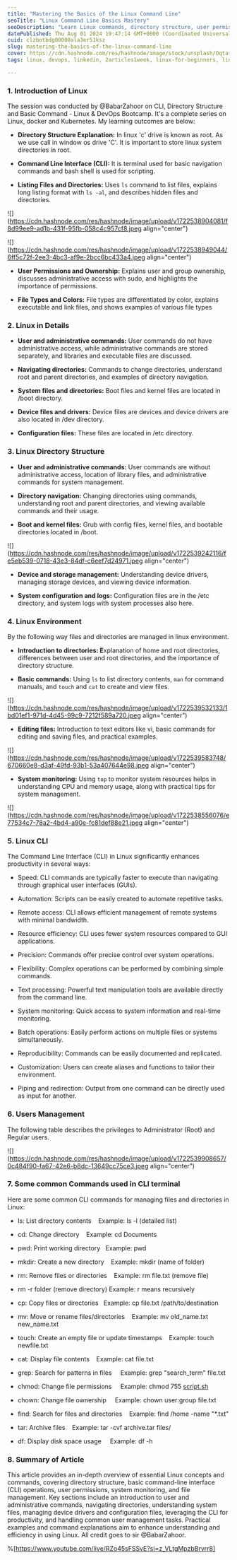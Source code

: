 ```yaml
---
title: "Mastering the Basics of the Linux Command Line"
seoTitle: "Linux Command Line Basics Mastery"
seoDescription: "Learn Linux commands, directory structure, user permissions, and system monitoring to boost productivity and efficiency in the terminal"
datePublished: Thu Aug 01 2024 19:47:14 GMT+0000 (Coordinated Universal Time)
cuid: clzbotbdg00000ala3er51ksz
slug: mastering-the-basics-of-the-linux-command-line
cover: https://cdn.hashnode.com/res/hashnode/image/stock/unsplash/OqtafYT5kTw/upload/9df24b6f4c902f803bbabd2f1ee62150.jpeg
tags: linux, devops, linkedin, 2articles1week, linux-for-beginners, linux-kernel, linux-for-devops

---
```


### 1\. Introduction of Linux

The session was conducted by @BabarZahoor on CLI, Directory Structure and Basic Command - Linux & DevOps Bootcamp. It's a complete series on Linux, docker and Kubernetes. My learning outcomes are below:

* **Directory Structure Explanation:** In linux 'c' drive is known as root. As we use call in window os drive 'C'. It is important to store linux system directories in root.
    
* **Command Line Interface (CLI):** It is terminal used for basic navigation commands and bash shell is used for scripting.
    
* **Listing Files and Directories:** Uses `ls` command to list files, explains long listing format with `ls -al`, and describes hidden files and directories.
    

![](https://cdn.hashnode.com/res/hashnode/image/upload/v1722538904081/f8d99ee9-ad1b-431f-95fb-058c4c957cf8.jpeg align="center")

![](https://cdn.hashnode.com/res/hashnode/image/upload/v1722538949044/6ff5c72f-2ee3-4bc3-af9e-2bcc6bc433a4.jpeg align="center")

* **User Permissions and Ownership:** Explains user and group ownership, discusses administrative access with sudo, and highlights the importance of permissions.
    
* **File Types and Colors:** File types are differentiated by color, explains executable and link files, and shows examples of various file types
    

### 2\. Linux in Details

* **User and administrative commands:** User commands do not have administrative access, while administrative commands are stored separately, and libraries and executable files are discussed.
    
* **Navigating directories:** Commands to change directories, understand root and parent directories, and examples of directory navigation.
    
* **System files and directories:** Boot files and kernel files are located in /boot directory.
    
* **Device files and drivers:** Device files are devices and device drivers are also located in /dev directory.
    
* **Configuration files:** These files are located in /etc directory.
    

### 3\. Linux Directory Structure

* **User and administrative commands:** User commands are without administrative access, location of library files, and administrative commands for system management.
    
* **Directory navigation:** Changing directories using commands, understanding root and parent directories, and viewing available commands and their usage.
    
* **Boot and kernel files:** Grub with config files, kernel files, and bootable directories located in /boot.
    

![](https://cdn.hashnode.com/res/hashnode/image/upload/v1722539242116/fe5eb539-0718-43e3-84df-c6eef7d24971.jpeg align="center")

* **Device and storage management:** Understanding device drivers, managing storage devices, and viewing device information.
    
* **System configuration and logs:** Configuration files are in the /etc directory, and system logs with system processes also here.
    

### 4\. Linux Environment

By the following way files and directories are managed in linux environment.

* **Introduction to directories: E**xplanation of home and root directories, differences between user and root directories, and the importance of directory structure.
    
* **Basic commands:** Using `ls` to list directory contents, `man` for command manuals, and `touch` and `cat` to create and view files.
    

![](https://cdn.hashnode.com/res/hashnode/image/upload/v1722539532133/1bd01ef1-971d-4d45-99c9-7212f589a720.jpeg align="center")

* **Editing files:** Introduction to text editors like vi, basic commands for editing and saving files, and practical examples.
    

![](https://cdn.hashnode.com/res/hashnode/image/upload/v1722539583748/670660e8-d3af-49fd-93b1-53a407644e98.jpeg align="center")

* **System monitoring:** Using `top` to monitor system resources helps in understanding CPU and memory usage, along with practical tips for system management.
    

![](https://cdn.hashnode.com/res/hashnode/image/upload/v1722538556076/e77534c7-78a2-4bd4-a90e-fc81def88e21.jpeg align="center")

### 5\. Linux CLI

The Command Line Interface (CLI) in Linux significantly enhances productivity in several ways:

* Speed: CLI commands are typically faster to execute than navigating through graphical user interfaces (GUIs).
    
* Automation: Scripts can be easily created to automate repetitive tasks.
    
* Remote access: CLI allows efficient management of remote systems with minimal bandwidth.
    
* Resource efficiency: CLI uses fewer system resources compared to GUI applications.
    
* Precision: Commands offer precise control over system operations.
    
* Flexibility: Complex operations can be performed by combining simple commands.
    
* Text processing: Powerful text manipulation tools are available directly from the command line.
    
* System monitoring: Quick access to system information and real-time monitoring.
    
* Batch operations: Easily perform actions on multiple files or systems simultaneously.
    
* Reproducibility: Commands can be easily documented and replicated.
    
* Customization: Users can create aliases and functions to tailor their environment.
    
* Piping and redirection: Output from one command can be directly used as input for another.
    

### 6\. Users Management

The following table describes the privileges to Administrator (Root) and Regular users.

![](https://cdn.hashnode.com/res/hashnode/image/upload/v1722539908657/0c484f90-fa67-42e6-b8dc-13649cc75ce3.jpeg align="center")

### 7\. Some common Commands used in CLI terminal

Here are some common CLI commands for managing files and directories in Linux:

* ls: List directory contents    Example: ls -l (detailed list)
    
* cd: Change directory    Example: cd Documents
    
* pwd: Print working directory   Example: pwd
    
* mkdir: Create a new directory    Example: mkdir (name of folder)
    
* rm: Remove files or directories    Example: rm file.txt (remove file)
    
* rm -r folder (remove directory) Example: r means recursively
    
* cp: Copy files or directories   Example: cp file.txt /path/to/destination
    
* mv: Move or rename files/directories    Example: mv old\_name.txt new\_name.txt
    
* touch: Create an empty file or update timestamps    Example: touch newfile.txt
    
* cat: Display file contents    Example: cat file.txt
    
* grep: Search for patterns in files     Example: grep "search\_term" file.txt
    
* chmod: Change file permissions     Example: chmod 755 [script.sh](http://script.sh)
    
* chown: Change file ownership     Example: chown user:group file.txt
    
* find: Search for files and directories    Example: find /home -name "\*.txt"
    
* tar: Archive files    Example: tar -cvf archive.tar files/
    
* df: Display disk space usage     Example: df -h
    

### 8\. Summary of Article

This article provides an in-depth overview of essential Linux concepts and commands, covering directory structure, basic command-line interface (CLI) operations, user permissions, system monitoring, and file management. Key sections include an introduction to user and administrative commands, navigating directories, understanding system files, managing device drivers and configuration files, leveraging the CLI for productivity, and handling common user management tasks. Practical examples and command explanations aim to enhance understanding and efficiency in using Linux. All credit goes to sir @BabarZahoor.

%[https://www.youtube.com/live/RZo45sFSSvE?si=z_VLtgMpzbBrvrr8]
